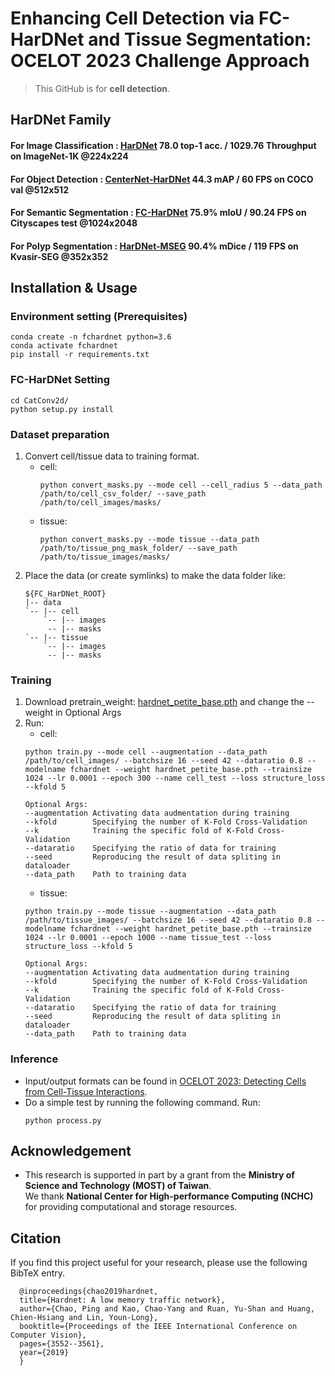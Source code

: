 # Enhancing Cell Detection via FC-HarDNet and Tissue Segmentation: OCELOT 2023 Challenge Approach

> This GitHub is for **cell detection**.

## HarDNet Family
#### For Image Classification : [HarDNet](https://github.com/PingoLH/Pytorch-HarDNet) 78.0 top-1 acc. / 1029.76 Throughput on ImageNet-1K @224x224
#### For Object Detection : [CenterNet-HarDNet](https://github.com/PingoLH/CenterNet-HarDNet) 44.3 mAP / 60 FPS on COCO val @512x512
#### For Semantic Segmentation : [FC-HarDNet](https://github.com/PingoLH/FCHarDNet)  75.9% mIoU / 90.24 FPS on Cityscapes test @1024x2048
#### For Polyp Segmentation : [HarDNet-MSEG](https://github.com/james128333/HarDNet-MSEG) 90.4% mDice / 119 FPS on Kvasir-SEG @352x352


## Installation & Usage
### Environment setting (Prerequisites)
```
conda create -n fchardnet python=3.6
conda activate fchardnet
pip install -r requirements.txt
```

### FC-HarDNet Setting
```
cd CatConv2d/
python setup.py install
```

### Dataset preparation
1. Convert cell/tissue data to training format.
   - cell:
        ```
        python convert_masks.py --mode cell --cell_radius 5 --data_path /path/to/cell_csv_folder/ --save_path /path/to/cell_images/masks/
        ```
    - tissue:
        ```
        python convert_masks.py --mode tissue --data_path /path/to/tissue_png_mask_folder/ --save_path /path/to/tissue_images/masks/
        ```
2. Place the data (or create symlinks) to make the data folder like:
      ~~~
      ${FC_HarDNet_ROOT}
      |-- data
      `-- |-- cell
          `-- |-- images
           -- |-- masks
      `-- |-- tissue
          `-- |-- images
           -- |-- masks
      ~~~  
### Training

1. Download pretrain_weight: [hardnet_petite_base.pth](https://github.com/PingoLH/FCHarDNet/tree/master/weights) and change the --weight in Optional Args
2. Run:
    - cell:
    ```
    python train.py --mode cell --augmentation --data_path /path/to/cell_images/ --batchsize 16 --seed 42 --dataratio 0.8 --modelname fchardnet --weight hardnet_petite_base.pth --trainsize 1024 --lr 0.0001 --epoch 300 --name cell_test --loss structure_loss --kfold 5

    Optional Args:
    --augmentation Activating data audmentation during training
    --kfold        Specifying the number of K-Fold Cross-Validation
    --k            Training the specific fold of K-Fold Cross-Validation
    --dataratio    Specifying the ratio of data for training
    --seed         Reproducing the result of data spliting in dataloader
    --data_path    Path to training data
    ```
    - tissue:
    ```
    python train.py --mode tissue --augmentation --data_path /path/to/tissue_images/ --batchsize 16 --seed 42 --dataratio 0.8 --modelname fchardnet --weight hardnet_petite_base.pth --trainsize 1024 --lr 0.0001 --epoch 1000 --name tissue_test --loss structure_loss --kfold 5

    Optional Args:
    --augmentation Activating data audmentation during training
    --kfold        Specifying the number of K-Fold Cross-Validation
    --k            Training the specific fold of K-Fold Cross-Validation
    --dataratio    Specifying the ratio of data for training
    --seed         Reproducing the result of data spliting in dataloader
    --data_path    Path to training data
    ```

### Inference
- Input/output formats can be found in [OCELOT 2023: Detecting Cells from Cell-Tissue Interactions](https://github.com/lunit-io/ocelot23algo/tree/main).
- Do a simple test by running the following command. 
    Run:
    ```
    python process.py
    ```

## Acknowledgement
- This research is supported in part by a grant from the **Ministry of Science and Technology (MOST) of Taiwan**.   
We thank **National Center for High-performance Computing (NCHC)** for providing computational and storage resources.        

## Citation
If you find this project useful for your research, please use the following BibTeX entry.
```
  @inproceedings{chao2019hardnet,
  title={Hardnet: A low memory traffic network},
  author={Chao, Ping and Kao, Chao-Yang and Ruan, Yu-Shan and Huang, Chien-Hsiang and Lin, Youn-Long},
  booktitle={Proceedings of the IEEE International Conference on Computer Vision},
  pages={3552--3561},
  year={2019}
  }
```